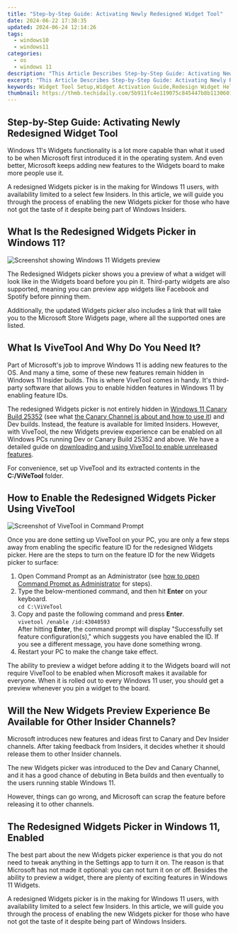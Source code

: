 ```yaml
---
title: "Step-by-Step Guide: Activating Newly Redesigned Widget Tool"
date: 2024-06-22 17:38:35
updated: 2024-06-24 12:14:26
tags:
  - windows10
  - windows11
categories:
  - os
  - windows 11
description: "This Article Describes Step-by-Step Guide: Activating Newly Redesigned Widget Tool"
excerpt: "This Article Describes Step-by-Step Guide: Activating Newly Redesigned Widget Tool"
keywords: Widget Tool Setup,Widget Activation Guide,Redesign Widget Help,New Widget Use Steps,Update Widget Use,Modernize Widget Interface,Trigger New Widget Design
thumbnail: https://thmb.techidaily.com/5b911fc4e119075c845447b8b1130601d398b21b169f3541bab98402d648f2f7.jpg
---
```


## Step-by-Step Guide: Activating Newly Redesigned Widget Tool

 Windows 11's Widgets functionality is a lot more capable than what it used to be when Microsoft first introduced it in the operating system. And even better, Microsoft keeps adding new features to the Widgets board to make more people use it.

 A redesigned Widgets picker is in the making for Windows 11 users, with availability limited to a select few Insiders. In this article, we will guide you through the process of enabling the new Widgets picker for those who have not got the taste of it despite being part of Windows Insiders.

## What Is the Redesigned Widgets Picker in Windows 11?

![Screenshot showing Windows 11 Widgets preview](https://static1.makeuseofimages.com/wordpress/wp-content/uploads/2023/05/widgets-preview-in-windows-11.jpg)

 The Redesigned Widgets picker shows you a preview of what a widget will look like in the Widgets board before you pin it. Third-party widgets are also supported, meaning you can preview app widgets like Facebook and Spotify before pinning them.

 Additionally, the updated Widgets picker also includes a link that will take you to the Microsoft Store Widgets page, where all the supported ones are listed.

## What Is ViveTool And Why Do You Need It?

 Part of Microsoft's job to improve Windows 11 is adding new features to the OS. And many a time, some of these new features remain hidden in Windows 11 Insider builds. This is where ViveTool comes in handy. It's third-party software that allows you to enable hidden features in Windows 11 by enabling feature IDs.

 The redesigned Widgets picker is not entirely hidden in [Windows 11 Canary Build 25352](https://blogs.windows.com/windows-insider/2023/04/28/announcing-windows-11-insider-preview-build-25352/) (see what [the Canary Channel is about and how to use it](https://www.makeuseof.com/what-is-windows-insider-canary-channel/)) and Dev builds. Instead, the feature is available for limited Insiders. However, with ViveTool, the new Widgets preview experience can be enabled on all Windows PCs running Dev or Canary Build 25352 and above. We have a detailed guide on [downloading and using ViveTool to enable unreleased features](http://www.makeuseof.com/vivetool-windows-guide/).

 For convenience, set up ViveTool and its extracted contents in the **C:/ViVeTool** folder.

## How to Enable the Redesigned Widgets Picker Using ViveTool

![Screenshot of ViveTool in Command Prompt](https://static1.makeuseofimages.com/wordpress/wp-content/uploads/2023/05/command-prompt-enabling-new-widgets.jpg)

 Once you are done setting up ViveTool on your PC, you are only a few steps away from enabling the specific feature ID for the redesigned Widgets picker. Here are the steps to turn on the feature ID for the new Widgets picker to surface:

1. Open Command Prompt as an Administrator (see [how to open Command Prompt as Administrator](https://www.makeuseof.com/windows-run-command-prompt-admin/) for steps).
2. Type the below-mentioned command, and then hit **Enter** on your keyboard.  
`cd C:\ViVeTool`
3. Copy and paste the following command and press **Enter**.  
`vivetool /enable /id:43040593`  
 After hitting **Enter**, the command prompt will display "Successfully set feature configuration(s)," which suggests you have enabled the ID. If you see a different message, you have done something wrong.
4. Restart your PC to make the change take effect.

 The ability to preview a widget before adding it to the Widgets board will not require ViveTool to be enabled when Microsoft makes it available for everyone. When it is rolled out to every Windows 11 user, you should get a preview whenever you pin a widget to the board.

## Will the New Widgets Preview Experience Be Available for Other Insider Channels?

 Microsoft introduces new features and ideas first to Canary and Dev Insider channels. After taking feedback from Insiders, it decides whether it should release them to other Insider channels.

 The new Widgets picker was introduced to the Dev and Canary Channel, and it has a good chance of debuting in Beta builds and then eventually to the users running stable Windows 11\.

 However, things can go wrong, and Microsoft can scrap the feature before releasing it to other channels.

## The Redesigned Widgets Picker in Windows 11, Enabled

 The best part about the new Widgets picker experience is that you do not need to tweak anything in the Settings app to turn it on. The reason is that Microsoft has not made it optional: you can not turn it on or off. Besides the ability to preview a widget, there are plenty of exciting features in Windows 11 Widgets.

 A redesigned Widgets picker is in the making for Windows 11 users, with availability limited to a select few Insiders. In this article, we will guide you through the process of enabling the new Widgets picker for those who have not got the taste of it despite being part of Windows Insiders.
